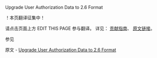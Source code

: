  Upgrade User Authorization Data to 2.6 Format

 ！本页翻译征集中！

请点击页面上方 EDIT THIS PAGE 参与翻译。
详见：
[贡献指南]( https://github.com/whaleal/MongoDB-Manual-zh/blob/master/CONTRIBUTING.md )、
[原文链接](  https://docs.mongodb.com/manual/release-notes/2.6-upgrade-authorization/  )。

 参见

原文 - [Upgrade User Authorization Data to 2.6 Format]( https://docs.mongodb.com/manual/release-notes/2.6-upgrade-authorization/ )

